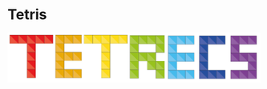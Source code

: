 # Tetris
![TetrECS](https://github.com/maksovnik/Tetris/blob/master/src/main/resources/images/TetrECS.png?raw=true)